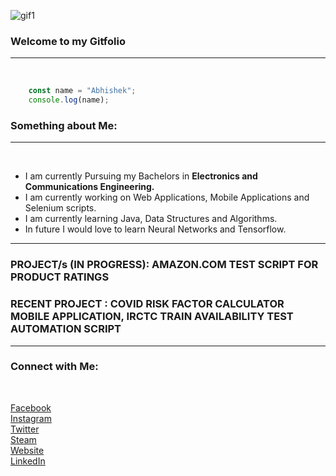 ![gif1](https://user-images.githubusercontent.com/68754075/90609554-dd21cf00-e221-11ea-8899-059a483d4246.gif)
<!-- Heading -->

### Welcome to my **Gitfolio**
---
<br />

<!-- javascript -->

```javascript
    const name = "Abhishek";
    console.log(name);
```

### Something about Me:
---
<br />

<!-- Unordered lists -->

-   I am currently Pursuing my Bachelors in **Electronics and Communications Engineering.**
-   I am currently working on Web Applications, Mobile Applications and Selenium scripts.
-   I am currently learning Java, Data Structures and Algorithms.
-   In future I would love to learn Neural Networks and Tensorflow.

---

### PROJECT/s (IN PROGRESS): AMAZON.COM TEST SCRIPT FOR PRODUCT RATINGS
### RECENT PROJECT : COVID RISK FACTOR CALCULATOR MOBILE APPLICATION, IRCTC TRAIN AVAILABILITY TEST AUTOMATION SCRIPT

---

### Connect with Me:

<br />

<!-- Links -->

[Facebook](https://www.facebook.com/abhishek.sharma.kv29)
<br />
[Instagram](https://www.instagram.com/abhi_kv29/)
<br />
[Twitter](https://twitter.com/abhi_kv29)
<br />
[Steam](https://steamcommunity.com/id/hydr0fff/)
<br />
[Website](https://abhi-kv29.github.io/mysite/)
<br />
[LinkedIn](https://www.linkedin.com/in/abhi-kv29/)
